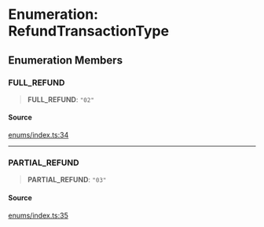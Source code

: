 # Enumeration: RefundTransactionType

## Enumeration Members

### FULL\_REFUND

> **FULL\_REFUND**: `"02"`

#### Source

[enums/index.ts:34](https://github.com/lehuygiang28/vnpay/blob/e8e94e8a800b1952e47648e8b76237a738bccbb7/src/enums/index.ts#L34)

***

### PARTIAL\_REFUND

> **PARTIAL\_REFUND**: `"03"`

#### Source

[enums/index.ts:35](https://github.com/lehuygiang28/vnpay/blob/e8e94e8a800b1952e47648e8b76237a738bccbb7/src/enums/index.ts#L35)
